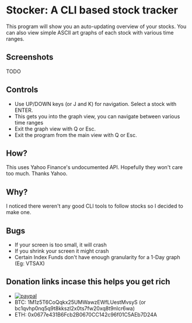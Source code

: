# Stocker: A CLI based stock tracker
This program will show you an auto-updating overview of your stocks.
You can also view simple ASCII art graphs of each stock with various time ranges.

## Screenshots
TODO

## Controls
* Use UP/DOWN keys (or J and K) for navigation. Select a stock with ENTER.
* This gets you into the graph view, you can navigate between various time ranges
* Exit the graph view with Q or Esc.
* Exit the program from the main view with Q or Esc.

## How?
This uses Yahoo Finance's undocumented API. Hopefully they won't care too much. Thanks Yahoo.

## Why?
I noticed there weren't any good CLI tools to follow stocks so I decided to make one.

## Bugs
* If your screen is too small, it will crash
* If you shrink your screen it might crash
* Certain Index Funds don't have enough granularity for a 1-Day graph (Eg: VTSAX)

## Donation links incase this helps you get rich
* [![paypal](https://www.paypalobjects.com/en_US/i/btn/btn_donate_LG.gif)](https://www.paypal.com/donate?business=8K2V5ZQXTHZUE)
* BTC: 1M1z5T6CoQqkx25UMWawzEWfLUestMvsyS (or bc1qvhp0nq5q9t8kkszl2x0ts7fw20xq8t9nlcr6wa)
* ETH: 0x0677e431B6Fcb2B0670CC142c96f01C5AEb7D24A
